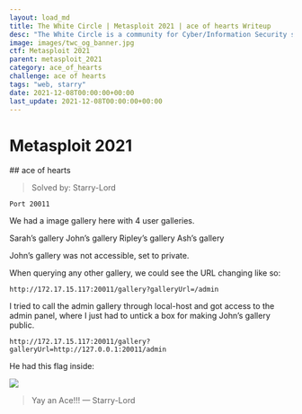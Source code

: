 ```yaml
---
layout: load_md
title: The White Circle | Metasploit 2021 | ace of hearts Writeup
desc: "The White Circle is a community for Cyber/Information Security students, enthusiasts and professionals. You can discuss anything related to Security, share your knowledge with others, get help when you need it and proceed further in your journey with amazing people from all over the world."
image: images/twc_og_banner.jpg
ctf: Metasploit 2021
parent: metasploit_2021
category: ace_of_hearts
challenge: ace of hearts
tags: "web, starry"
date: 2021-12-08T00:00:00+00:00
last_update: 2021-12-08T00:00:00+00:00
---
```


<h1 class="heading card-title white-text">Metasploit 2021</h1>
## ace of hearts

> Solved by: Starry-Lord

```
Port 20011
```

We had a image gallery here with 4 user galleries. 

Sarah’s gallery
John’s gallery
Ripley’s gallery
Ash’s gallery

John’s gallery was not accessible, set to private.

When querying any other gallery, we could see the URL changing like so:

```
http://172.17.15.117:20011/gallery?galleryUrl=/admin
```

I tried to call the admin gallery through local-host and got access to the admin panel, where I just had to untick a box for making John’s gallery public.

```
http://172.17.15.117:20011/gallery?galleryUrl=http://127.0.0.1:20011/admin
```

He had this flag inside:

![](https://i.imgur.com/Dnqy853.png)

> Yay an Ace!!!
>   — Starry-Lord